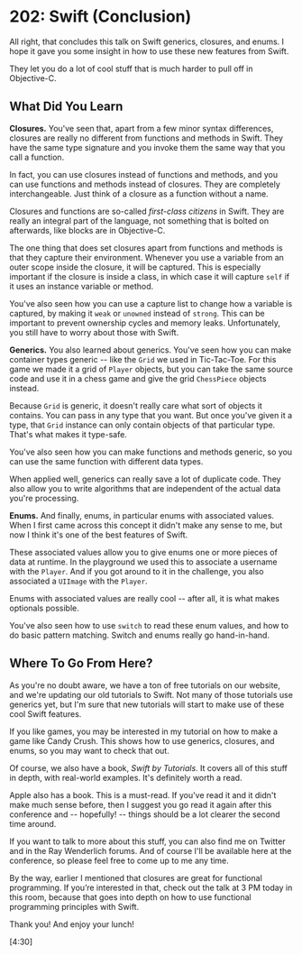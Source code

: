 # 202: Swift (Conclusion)

All right, that concludes this talk on Swift generics, closures, and enums. I hope it gave you some insight in how to use these new features from Swift.

They let you do a lot of cool stuff that is much harder to pull off in Objective-C.

## What Did You Learn

**Closures.** You've seen that, apart from a few minor syntax differences, closures are really no different from functions and methods in Swift. They have the same type signature and you invoke them the same way that you call a function.

In fact, you can use closures instead of functions and methods, and you can use functions and methods instead of closures. They are completely interchangeable. Just think of a closure as a function without a name.

Closures and functions are so-called *first-class citizens* in Swift. They are really an integral part of the language, not something that is bolted on afterwards, like blocks are in Objective-C.

The one thing that does set closures apart from functions and methods is that they capture their environment. Whenever you use a variable from an outer scope inside the closure, it will be captured. This is especially important if the closure is inside a class, in which case it will capture `self` if it uses an instance variable or method. 

You've also seen how you can use a capture list to change how a variable is captured, by making it `weak` or `unowned` instead of `strong`. This can be important to prevent ownership cycles and memory leaks. Unfortunately, you still have to worry about those with Swift.

**Generics.** You also learned about generics. You've seen how you can make container types generic -- like the `Grid` we used in Tic-Tac-Toe. For this game we made it a grid of `Player` objects, but you can take the same source code and use it in a chess game and give the grid `ChessPiece` objects instead.

Because `Grid` is generic, it doesn't really care what sort of objects it contains. You can pass in any type that you want. But once you've given it a type, that `Grid` instance can only contain objects of that particular type. That's what makes it type-safe.

You've also seen how you can make functions and methods generic, so you can use the same function with different data types.

When applied well, generics can really save a lot of duplicate code. They also allow you to write algorithms that are independent of the actual data you're processing.

**Enums.** And finally, enums, in particular enums with associated values. When I first came across this concept it didn't make any sense to me, but now I think it's one of the best features of Swift.

These associated values allow you to give enums one or more pieces of data at runtime. In the playground we used this to associate a username with the `Player`. And if you got around to it in the challenge, you also associated a `UIImage` with the `Player`.

Enums with associated values are really cool -- after all, it is what makes optionals possible. 

You've also seen how to use `switch` to read these enum values, and how to do basic pattern matching. Switch and enums really go hand-in-hand.

## Where To Go From Here?

As you're no doubt aware, we have a ton of free tutorials on our website, and we're updating our old tutorials to Swift. Not many of those tutorials use generics yet, but I'm sure that new tutorials will start to make use of these cool Swift features.

If you like games, you may be interested in my tutorial on how to make a game like Candy Crush. This shows how to use generics, closures, and enums, so you may want to check that out.

Of course, we also have a book, *Swift by Tutorials*. It covers all of this stuff in depth, with real-world examples. It's definitely worth a read.

Apple also has a book. This is a must-read. If you've read it and it didn't make much sense before, then I suggest you go read it again after this conference and -- hopefully! -- things should be a lot clearer the second time around.

If you want to talk to more about this stuff, you can also find me on Twitter and in the Ray Wenderlich forums. And of course I'll be available here at the conference, so please feel free to come up to me any time.

By the way, earlier I mentioned that closures are great for functional programming. If you’re interested in that, check out the talk at 3 PM today in this room, because that goes into depth on how to use functional programming principles with Swift.

Thank you! And enjoy your lunch!

[4:30]
